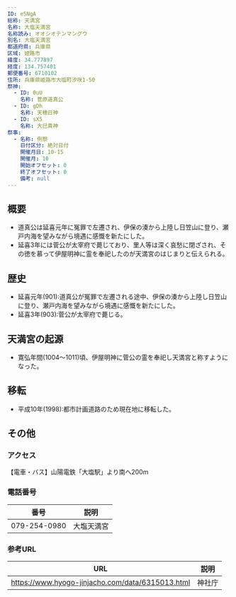 ```yaml
---
ID: e5NgA
総称: 天満宮
名称: 大塩天満宮
名称読み: オオシオテンマングウ
別名: 大塩天満宮
都道府県: 兵庫県
区域: 姫路市
緯度: 34.777897
経度: 134.757401
郵便番号: 6710102
住所: 兵庫県姫路市大塩町汐咲1-50
祭神:
  - ID: 0uU
    名称: 菅原道真公
  - ID: gDh
    名称: 天穂日神
  - ID: sX5
    名称: 大巳貴神
祭事:
  - 名称: 例祭
    日付区分: 絶対日付
    開催月日: 10-15
    開催月: 10
    開始オフセット: 0
    終了オフセット: 0
    備考: null
---
```


## 概要

- 道真公は延喜元年に冤罪で左遷され、伊保の湊から上陸し日笠山に登り、瀬戸内海を望みながら境遇に感慨を新たにした。
- 延喜3年には菅公が太宰府で薨じており、里人等は深く哀愁に閉ざされ、その徳を慕って伊屋明神に霊を奉祀したのが天満宮のはじまりと伝えられる。

## 歴史

- 延喜元年(901):道真公が冤罪で左遷される途中、伊保の湊から上陸し日笠山に登り、瀬戸内海を望みながら境遇に感慨を新たにした。
- 延喜3年(903):菅公が太宰府で薨じる。

## 天満宮の起源

- 寛弘年間(1004～1011)頃、伊屋明神に菅公の霊を奉祀し天満宮と称すようになった。

## 移転

- 平成10年(1998):都市計画道路のため現在地に移転した。

## その他

### アクセス

【電車・バス】山陽電鉄「大塩駅」より南へ200m

### 電話番号

| 番号         | 説明       |
| ------------ | ---------- |
| 079-254-0980 | 大塩天満宮 |

### 参考URL

| URL                                              | 説明   |
| ------------------------------------------------ | ------ |
| https://www.hyogo-jinjacho.com/data/6315013.html | 神社庁 |
